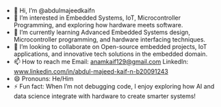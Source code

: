 - 👋 Hi, I’m @abdulmajeedkaifn
- 👀 I’m interested in Embedded Systems, IoT, Microcontroller Programming, and exploring how hardware meets software.
- 🌱 I’m currently learning Advanced Embedded Systems design, Microcontroller programming, and hardware interfacing techniques.
- 💞️ I’m looking to collaborate on Open-source embedded projects, IoT applications, and innovative tech solutions in the embedded domain.
- 📫 How to reach me 
      Email: anamkaif129@gmail.com
      LinkedIn: www.linkedin.com/in/abdul-majeed-kaif-n-b20091243
- 😄 Pronouns: He/Him
- ⚡ Fun fact: When I’m not debugging code, I enjoy exploring how AI and data science integrate with hardware to create smarter systems!

<!---
abdulmajeedkaifn/abdulmajeedkaifn is a ✨ special ✨ repository because its `README.md` (this file) appears on your GitHub profile.
You can click the Preview link to take a look at your changes.
--->

